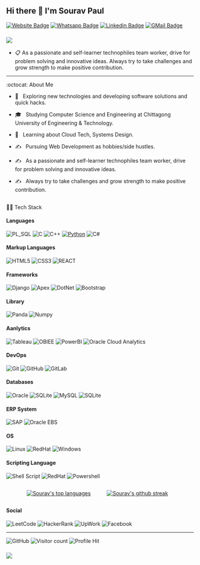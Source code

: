 ## Hi there 👋 I'm Sourav Paul

  [![Website Badge](https://img.shields.io/badge/Website-3b5998?style=flat-square&logo=google-chrome&logoColor=white)](https://souravrrp.github.io/)
  [![Whatsapp Badge](https://img.shields.io/badge/WhatsApp-25D366?style=flat-square&logo=whatsapp&logoColor=white)](https://wa.me/01749797777)
  [![Linkedin Badge](https://img.shields.io/badge/-LinkedIn-0e76a8?style=flat-square&logo=Linkedin&logoColor=white)](https://www.linkedin.com/in/souravrrp/)
  [![GMail Badge](https://img.shields.io/badge/Gmail-D14836?style=flat-square&logo=gmail&logoColor=white)](mailto:souravpaulcse@gmail.com)
<h3>
  <a href="https://github.com/souravrrp/souravrrp/blob/main/Sourav%20Paul%20%40Singer%20BD%20Ltd.pdf"><img src="https://img.shields.io/badge/Resume-000000?style=flat-square&logo=notion&logoColor=white"/></a>
</h3>
  
- :clipboard: As a passionate and self-learner technophiles team worker, drive for problem solving and innovative ideas. Always try to take challenges and grow strength to make positive contribution.
<hr>

 :octocat: About Me

- :person_in_tuxedo: &nbsp; Exploring new technologies and developing software solutions and quick hacks.

- 🎓 &nbsp; Studying Computer Science and Engineering at Chittagong University of Engineering & Technology.

- 🌱 &nbsp; Learning about Cloud Tech, Systems Design.

- ✍️ &nbsp; Pursuing Web Development as hobbies/side hustles.

- ✍️ &nbsp; As a passionate and self-learner technophiles team worker, drive for problem solving and innovative ideas.

- ✍️ &nbsp; Always try to take challenges and grow strength to make positive contribution.

##
:man_technologist: Tech Stack


#### Languages
![PL_SQL](https://img.shields.io/badge/PLSQL-F80000?style=for-the-badge&logo=oracle&logoColor=black)
![C](https://img.shields.io/badge/C-00599C?style=for-the-badge&logo=c&logoColor=white)
![C++](https://img.shields.io/badge/c++-%2300599C.svg?style=for-the-badge&logo=c%2B%2B&logoColor=white)
[![Python](https://img.shields.io/badge/Python-FFD43B?style=for-the-badge&logo=python&logoColor=blue)](https://www.python.org/)
![C#](https://img.shields.io/badge/C%23-239120?style=for-the-badge&logo=c-sharp&logoColor=white)

#### Markup Languages
![HTML5](https://img.shields.io/badge/html5-%23E34F26.svg?style=for-the-badge&logo=html5&logoColor=white)
![CSS3](https://img.shields.io/badge/css3-%231572B6.svg?style=for-the-badge&logo=css3&logoColor=white)
![REACT](https://img.shields.io/badge/React-20232A?style=for-the-badge&logo=react&logoColor=61DAFB)

#### Frameworks
![Django](https://img.shields.io/badge/Django-092E20?style=for-the-badge&logo=django&logoColor=green)
![Apex](https://img.shields.io/badge/apex-ff1709?style=for-the-badge&logo=angular&logoColor=white)
![DotNet](https://img.shields.io/badge/.NET-512BD4?style=for-the-badge&logo=dotnet&logoColor=white)
![Bootstrap](https://img.shields.io/badge/Bootstrap-563D7C?style=for-the-badge&logo=bootstrap&logoColor=white)

#### Library
![Panda](https://img.shields.io/badge/Pandas-2C2D72?style=for-the-badge&logo=pandas&logoColor=white)
![Numpy](https://img.shields.io/badge/Numpy-777BB4?style=for-the-badge&logo=numpy&logoColor=white)

#### Aanlytics
![Tableau](https://img.shields.io/badge/Tableau-E97627?style=for-the-badge&logo=Tableau&logoColor=white)
![OBIEE](https://img.shields.io/badge/OBIEE-0078D7?style=for-the-badge&logo=Cloudflare&logoColor=white)
![PowerBI](https://img.shields.io/badge/PowerBI-F2C811?style=for-the-badge&logo=Power%20BI&logoColor=white)
![Oracle Cloud Analytics](https://img.shields.io/badge/Oracle_Cloud_Analytics-F80000?style=for-the-badge&logo=iCloud&logoColor=white)

#### DevOps
![Git](https://img.shields.io/badge/GIT-E44C30?style=for-the-badge&logo=git&logoColor=white)
![GitHub](https://img.shields.io/badge/GitHub-100000?style=for-the-badge&logo=github&logoColor=white)
![GitLab](https://img.shields.io/badge/GitLab-330F63?style=for-the-badge&logo=gitlab&logoColor=white)

#### Databases
![Oracle](https://img.shields.io/badge/Oracle-F80000?style=for-the-badge&logo=oracle&logoColor=white)
![SQLite](https://img.shields.io/badge/Microsoft%20SQL%20Server-CC2927?style=for-the-badge&logo=microsoft%20sql%20server&logoColor=white)
![MySQL](https://img.shields.io/badge/mysql-%2300f.svg?style=for-the-badge&logo=mysql&logoColor=white)
![SQLite](https://img.shields.io/badge/sqlite-%2307405e.svg?style=for-the-badge&logo=sqlite&logoColor=white)

#### ERP System
![SAP](https://img.shields.io/badge/SAP-0FAAFF?style=for-the-badge&logo=sap&logoColor=white)
![Oracle EBS](https://img.shields.io/badge/Oracle_EBS-557C94?style=for-the-badge&logo=oracle&logoColor=black)

#### OS
![Linux](https://img.shields.io/badge/Linux-FCC624?style=for-the-badge&logo=linux&logoColor=black)
![RedHat](https://img.shields.io/badge/Red%20Hat-EE0000?style=for-the-badge&logo=redhat&logoColor=white)
![Windows](https://img.shields.io/badge/Windows-0078D6?style=for-the-badge&logo=windows&logoColor=white)

#### Scripting Language
![Shell Script](https://img.shields.io/badge/Shell_Script-121011?style=for-the-badge&logo=gnu-bash&logoColor=white)
![RedHat](https://img.shields.io/badge/Red%20Hat-EE0000?style=for-the-badge&logo=redhat&logoColor=white)
![Powershell](https://img.shields.io/badge/powershell-5391FE?style=for-the-badge&logo=powershell&logoColor=white)


##
&nbsp;&nbsp;&nbsp;&nbsp;&nbsp;&nbsp;&nbsp;&nbsp;&nbsp;&nbsp;&nbsp;&nbsp;&nbsp;&nbsp;[![Sourav's top languages](https://github-readme-stats.vercel.app/api/top-langs/?username=souravrrp&theme=blue-green)](https://github.com/souravrrp)
&nbsp; &nbsp;&nbsp;&nbsp;&nbsp;&nbsp;&nbsp;&nbsp;&nbsp;[![Sourav's github streak](https://github-readme-streak-stats.herokuapp.com/?user=souravrrp&theme=blue-green)](https://github.com/souravrrp)


##
#### Social 
![LeetCode](https://img.shields.io/badge/-LeetCode-FFA116?style=for-the-badge&logo=LeetCode&logoColor=black)
![HackerRank](https://img.shields.io/badge/-Hackerrank-2EC866?style=for-the-badge&logo=HackerRank&logoColor=white)
![UpWork](https://img.shields.io/badge/UpWork-6FDA44?style=for-the-badge&logo=Upwork&logoColor=white)
![Facebook](https://img.shields.io/badge/Facebook-1877F2?style=for-the-badge&logo=facebook&logoColor=white)

<hr>

![GitHub](https://img.shields.io/github/followers/souravrrp?style=social)
![Visitor count](https://visitor-badge.laobi.icu/badge?page_id=souravrrp.souravrrp)
![Profile Hit](https://hits.seeyoufarm.com/api/count/incr/badge.svg?url=https%3A%2F%2Fgithub.com%2F{souravrrp}1212%2Fhit-counter)


<h3>
  <a href="https://github.com/souravrrp/souravrrp/blob/main/Sourav%20Paul%20%40Singer%20BD%20Ltd.pdf"><img src="https://img.shields.io/badge/Resume-Download%20resume%20here-orange"/></a>
 </h3>
